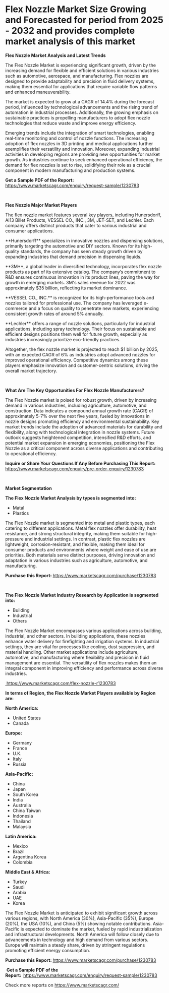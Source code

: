 <p><h1>Flex Nozzle Market Size Growing and Forecasted for period from 2025 - 2032 and provides complete market analysis of this market</h1></p><p><strong>Flex Nozzle Market Analysis and Latest Trends</strong></p>
<p><p>The Flex Nozzle Market is experiencing significant growth, driven by the increasing demand for flexible and efficient solutions in various industries such as automotive, aerospace, and manufacturing. Flex nozzles are designed to provide adaptability and precision in fluid delivery systems, making them essential for applications that require variable flow patterns and enhanced maneuverability.</p><p>The market is expected to grow at a CAGR of 14.4% during the forecast period, influenced by technological advancements and the rising trend of automation in industrial processes. Additionally, the growing emphasis on sustainable practices is propelling manufacturers to adopt flex nozzle technologies that reduce waste and improve energy efficiency.</p><p>Emerging trends include the integration of smart technologies, enabling real-time monitoring and control of nozzle functions. The increasing adoption of flex nozzles in 3D printing and medical applications further exemplifies their versatility and innovation. Moreover, expanding industrial activities in developing regions are providing new opportunities for market growth. As industries continue to seek enhanced operational efficiency, the demand for flex nozzles is set to rise, solidifying their role as a crucial component in modern manufacturing and production systems.</p></p>
<p><strong>Get a Sample PDF of the Report:&nbsp;</strong> <a href="https://www.marketscagr.com/enquiry/request-sample/1230783?utm_campaign=2113&utm_medium=2&utm_source=Github&utm_content=ia&utm_term=18022025&utm_id=flex-nozzle">https://www.marketscagr.com/enquiry/request-sample/1230783</a></p>
<p>&nbsp;</p>
<p><strong>Flex Nozzle Major Market Players</strong></p>
<p><p>The flex nozzle market features several key players, including Hunersdorff, Ai13 Billet Products, VESSEL CO., INC., 3M, JET-SET, and Lechler. Each company offers distinct products that cater to various industrial and consumer applications.</p><p>**Hunersdorff** specializes in innovative nozzles and dispensing solutions, primarily targeting the automotive and DIY sectors. Known for its high-quality standards, the company has seen steady growth driven by expanding industries that demand precision in dispensing liquids.</p><p>**3M**, a global leader in diversified technology, incorporates flex nozzle products as part of its extensive catalog. The company’s commitment to R&D ensures continuous innovation in its product lines, paving the way for growth in emerging markets. 3M's sales revenue for 2022 was approximately $35 billion, reflecting its market dominance.</p><p>**VESSEL CO., INC.** is recognized for its high-performance tools and nozzles tailored for professional use. The company has leveraged e-commerce and a focus on quality to penetrate new markets, experiencing consistent growth rates of around 5% annually.</p><p>**Lechler** offers a range of nozzle solutions, particularly for industrial applications, including spray technology. Their focus on sustainable and efficient designs positions them well for future growth, especially as industries increasingly prioritize eco-friendly practices.</p><p>Altogether, the flex nozzle market is projected to reach $1 billion by 2025, with an expected CAGR of 6% as industries adopt advanced nozzles for improved operational efficiency. Competitive dynamics among these players emphasize innovation and customer-centric solutions, driving the overall market trajectory.</p></p>
<p>&nbsp;</p>
<p><strong>What Are The Key Opportunities For Flex Nozzle Manufacturers?</strong></p>
<p><p>The Flex Nozzle market is poised for robust growth, driven by increasing demand in various industries, including agriculture, automotive, and construction. Data indicates a compound annual growth rate (CAGR) of approximately 5-7% over the next five years, fueled by innovations in nozzle designs promoting efficiency and environmental sustainability. Key market trends include the adoption of advanced materials for durability and flexibility, along with technological integration in nozzle systems. Future outlook suggests heightened competition, intensified R&D efforts, and potential market expansion in emerging economies, positioning the Flex Nozzle as a critical component across diverse applications and contributing to operational efficiency.</p></p>
<p><strong>Inquire or Share Your Questions If Any Before Purchasing This Report:</strong> <a href="https://www.marketscagr.com/enquiry/pre-order-enquiry/1230783?utm_campaign=2113&utm_medium=2&utm_source=Github&utm_content=ia&utm_term=18022025&utm_id=flex-nozzle">https://www.marketscagr.com/enquiry/pre-order-enquiry/1230783</a></p>
<p>&nbsp;</p>
<p><strong>Market Segmentation</strong></p>
<p><strong>The Flex Nozzle Market Analysis by types is segmented into:</strong></p>
<p><ul><li>Matal</li><li>Plastics</li></ul></p>
<p><p>The Flex Nozzle market is segmented into metal and plastic types, each catering to different applications. Metal flex nozzles offer durability, heat resistance, and strong structural integrity, making them suitable for high-pressure and industrial settings. In contrast, plastic flex nozzles are lightweight, corrosion-resistant, and flexible, making them ideal for consumer products and environments where weight and ease of use are priorities. Both materials serve distinct purposes, driving innovation and adaptation in various industries such as agriculture, automotive, and manufacturing.</p></p>
<p><strong>Purchase this Report:&nbsp;</strong><a href="https://www.marketscagr.com/purchase/1230783?utm_campaign=2113&utm_medium=2&utm_source=Github&utm_content=ia&utm_term=18022025&utm_id=flex-nozzle">https://www.marketscagr.com/purchase/1230783</a></p>
<p>&nbsp;</p>
<p><strong>The Flex Nozzle Market Industry Research by Application is segmented into:</strong></p>
<p><ul><li>Building</li><li>Industrial</li><li>Others</li></ul></p>
<p><p>The Flex Nozzle Market encompasses various applications across building, industrial, and other sectors. In building applications, these nozzles enhance water delivery for firefighting and irrigation systems. In industrial settings, they are vital for processes like cooling, dust suppression, and material handling. Other market applications include agriculture, automotive, and manufacturing where flexibility and precision in fluid management are essential. The versatility of flex nozzles makes them an integral component in improving efficiency and performance across diverse industries.</p></p>
<p><a href="https://www.marketscagr.com/flex-nozzle-r1230783?utm_campaign=2113&utm_medium=2&utm_source=Github&utm_content=ia&utm_term=18022025&utm_id=flex-nozzle">&nbsp;https://www.marketscagr.com/flex-nozzle-r1230783</a></p>
<p><strong>In terms of Region, the Flex Nozzle Market Players available by Region are:</strong></p>
<p>
    <p> <strong> North America: </strong>
        <ul>
            <li>United States</li>
            <li>Canada</li>
        </ul>
        </p> 
    <p> <strong> Europe: </strong>
        <ul>
            <li>Germany</li>
            <li>France</li>
            <li>U.K.</li>
            <li>Italy</li>
            <li>Russia</li>
        </ul>
        </p> 
    <p> <strong> Asia-Pacific: </strong>
        <ul>
            <li>China</li>
            <li>Japan</li>
            <li>South Korea</li>
            <li>India</li>
            <li>Australia</li>
            <li>China Taiwan</li>
            <li>Indonesia</li>
            <li>Thailand</li>
            <li>Malaysia</li>
        </ul>
        </p> 
    <p> <strong> Latin America: </strong>
        <ul>
            <li>Mexico</li>
            <li>Brazil</li>
            <li>Argentina Korea</li>
            <li>Colombia</li>
        </ul>
        </p> 
    <p> <strong> Middle East & Africa: </strong>
        <ul>
            <li>Turkey</li>
            <li>Saudi</li>
            <li>Arabia</li>
            <li>UAE</li>
            <li>Korea</li>
        </ul>
    </p>
    </p>
<p><p>The Flex Nozzle Market is anticipated to exhibit significant growth across various regions, with North America (30%), Asia-Pacific (35%), Europe (20%), the USA (10%), and China (5%) showing notable contributions. Asia-Pacific is expected to dominate the market, fueled by rapid industrialization and infrastructural developments. North America will follow closely due to advancements in technology and high demand from various sectors. Europe will maintain a steady share, driven by stringent regulations promoting efficient energy consumption.</p></p>
<p><strong>Purchase this Report: </strong><a href="https://www.marketscagr.com/purchase/1230783?utm_campaign=2113&utm_medium=2&utm_source=Github&utm_content=ia&utm_term=18022025&utm_id=flex-nozzle">https://www.marketscagr.com/purchase/1230783</a></p>
<p>&nbsp;<strong>Get a Sample PDF of the Report:&nbsp;&nbsp;</strong><a href="https://www.marketscagr.com/enquiry/request-sample/1230783?utm_campaign=2113&utm_medium=2&utm_source=Github&utm_content=ia&utm_term=18022025&utm_id=flex-nozzle">https://www.marketscagr.com/enquiry/request-sample/1230783</a></p>
<p><strong></strong></p>
<p>Check more reports on <a href="https://www.marketscagr.com/?utm_campaign=2113&utm_medium=2&utm_source=Github&utm_content=ia&utm_term=18022025&utm_id=flex-nozzle">https://www.marketscagr.com/</a></p>